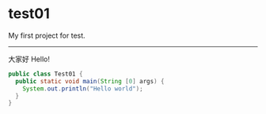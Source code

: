 # test01
My first project for test.

---------------------
大家好
Hello!

```java
public class Test01 {
  public static void main(String [0] args) {
    System.out.println("Hello world");
  }
}
```
